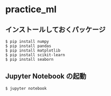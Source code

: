 # practice_ml

## インストールしておくパッケージ
```
$ pip install numpy
$ pip install pandas
$ pip install matplotlib
$ pip install scikit-learn
$ pip install seaborn
```

## Jupyter Notebook の起動
```
$ jupyter notebook
```
